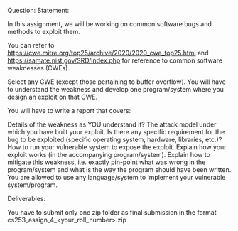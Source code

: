 Question:
Statement:

In this assignment, we will be working on common software bugs and methods to exploit them.

You can refer to https://cwe.mitre.org/top25/archive/2020/2020_cwe_top25.html and https://samate.nist.gov/SRD/index.php for reference to common software weaknesses (CWEs).

Select any CWE (except those pertaining to buffer overflow). You will have to understand the weakness and develop one program/system where you design an exploit on that CWE.

You will have to write a report that covers:

Details of the weakness as YOU understand it?
The attack model under which you have built your exploit. Is there any specific requirement for the bug to be exploited (specific operating system, hardware, libraries, etc.)?
How to run your vulnerable system to expose the exploit.
Explain how your exploit works (in the accompanying program/system).
Explain how to mitigate this weakness, i.e. exactly pin-point what was wrong in the program/system and what is the way the program should have been written.
You are allowed to use any language/system to implement your vulnerable system/program.

 

Deliverables:

You have to submit only one zip folder as final submission in the format cs253_assign_4_<your_roll_number>.zip


